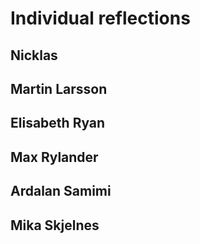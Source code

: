 # Individual reflections

## Nicklas

## Martin Larsson

## Elisabeth Ryan

## Max Rylander

## Ardalan Samimi

## Mika Skjelnes
